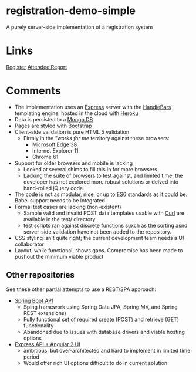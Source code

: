 # registration-demo-simple
A purely server-side implementation of a registration system

# Links
[Register](https://young-eyrie-86802.herokuapp.com/)
[Attendee Report](https://young-eyrie-86802.herokuapp.com/report)

# Comments
 * The implementation uses an [Express](https://expressjs.com/) server with the [HandleBars](http://handlebarsjs.com/) templating engine, hosted in the cloud with [Heroku](https://dashboard.heroku.com)
 * Data is persisted to a [Mongo DB](https://www.mongodb.com/)
 * Pages are styled with [Bootstrap](https://getbootstrap.com/)
 * Client-side validation is pure HTML 5 validation
   * Firmly in the *"works for me* territory against these browsers:
     * Microsoft Edge 38
     * Internet Explorer 11
     * Chrome 61
  * Support for older browsers and mobile is lacking
    * Looked at several shims to fill this in for more browsers.
    * Lacking the suite of browsers to test against, and limited time, the developer has not explored more robust solutions or delved into hand-rolled jQuery code.
  * The code is not as modular, nice, or up to ES6 standards as it could be. Babel support needs to be integrated.
  * Formal test cases are lacking (non-existent)
    * Sample valid and invalid POST data templates usable with [Curl](https://curl.haxx.se/) are available in the test/ directory. 
    * test scripts ran against discrete functions suxch as the sorting asnd server-side validation have not been added to the repository.
  * CSS styling isn't quite right; the current development team needs a UI collaborator
   * Layout, while functional, shows gaps. Compromise has been made to pushout the minimum viable product

## Other repositories
See these other partial attempts to use a REST/SPA approach:

  * [Spring Boot API](https://github.com/msuzio/registration-api)
    * Sping framework using Spring Data JPA, Spring MV, and Spring REST extensions)
    * Fully functional set of required create (POST) and retrieve (GET) functionality
    * Abandoned due to issues with database drivers and viable hosting options
  * [Express API + Angular 2 UI](https://github.com/msuzio/registration-demo)
    * ambitious, but over-architected and hard to implement in limited time period
    * Would offer rich UI options difficult to do in current solution
 
